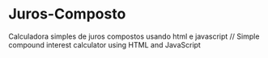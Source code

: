 # Juros-Composto
Calculadora simples de juros compostos usando html e javascript // Simple compound interest calculator using HTML and JavaScript
